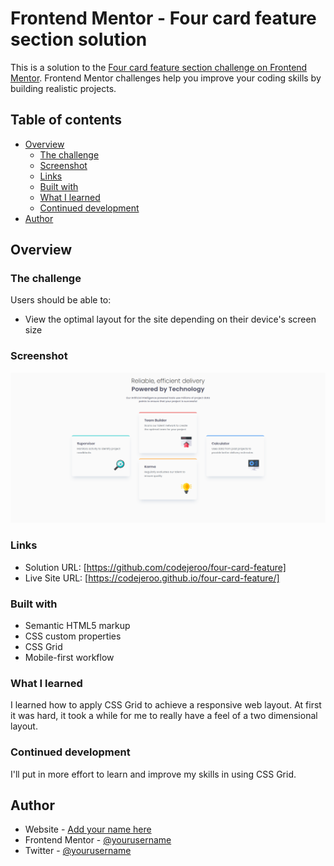 # Frontend Mentor - Four card feature section solution

This is a solution to the [Four card feature section challenge on Frontend Mentor](https://www.frontendmentor.io/challenges/four-card-feature-section-weK1eFYK). Frontend Mentor challenges help you improve your coding skills by building realistic projects. 

## Table of contents

- [Overview](#overview)
  - [The challenge](#the-challenge)
  - [Screenshot](#screenshot)
  - [Links](#links)
  - [Built with](#built-with)
  - [What I learned](#what-i-learned)
  - [Continued development](#continued-development)
- [Author](#author)

## Overview

### The challenge

Users should be able to:

- View the optimal layout for the site depending on their device's screen size

### Screenshot

![](./screenshot.png)

### Links

- Solution URL: [https://github.com/codejeroo/four-card-feature]
- Live Site URL: [https://codejeroo.github.io/four-card-feature/]


### Built with

- Semantic HTML5 markup
- CSS custom properties
- CSS Grid
- Mobile-first workflow

### What I learned

I learned how to apply CSS Grid to achieve a responsive web layout. At first it was hard, it took a while for me to really have a feel of a two dimensional layout.

### Continued development

I'll put in more effort to learn and improve my skills in using CSS Grid.


## Author

- Website - [Add your name here](https://www.your-site.com)
- Frontend Mentor - [@yourusername](https://www.frontendmentor.io/profile/yourusername)
- Twitter - [@yourusername](https://www.twitter.com/yourusername)

